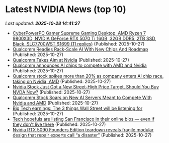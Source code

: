 # Latest NVIDIA News (top 10)
_Last updated: **2025-10-28 14:41:27**_

- [CyberPowerPC Gamer Supreme Gaming Desktop, AMD Ryzen 7 9800X3D, NVIDIA GeForce RTX 5070 Ti 16GB, 32GB DDR5, 2TB SSD, Black, SLC7700WST $1699 (11 replies)](https://slickdeals.net/f/18737548-cyberpowerpc-gamer-supreme-gaming-desktop-amd-ryzen-7-9800x3d-nvidia-geforce-rtx-5070-ti-16gb-32gb-ddr5-2tb-ssd-black-slc7700wst-1699) (Published: 2025-10-27)
- [Qualcomm Readies Rack-Scale AI With New Chips And Roadmap](https://www.forbes.com/sites/karlfreund/2025/10/27/qualcomm-readies-rack-scale-ai-with-new-chips-and-roadmap/) (Published: 2025-10-27)
- [Qualcomm Takes Aim at Nvidia](https://finance.yahoo.com/video/qualcomm-takes-aim-nvidia-143458845.html) (Published: 2025-10-27)
- [Qualcomm announces AI chips to compete with AMD and Nvidia](https://slashdot.org/submission/17341784/qualcomm-announces-ai-chips-to-compete-with-amd-and-nvidia) (Published: 2025-10-27)
- [Qualcomm stock spikes more than 20% as company enters AI chip race, taking on Nvidia, AMD](https://biztoc.com/x/f0c792226720a21f) (Published: 2025-10-27)
- [Nvidia Stock Just Got a New Street-High Price Target. Should You Buy NVDA Now?](https://biztoc.com/x/bb7da36a1809949d) (Published: 2025-10-27)
- [Qualcomm Stock Soars on New AI Servers Meant to Compete With Nvidia and AMD](https://biztoc.com/x/a18357e59ce04d47) (Published: 2025-10-27)
- [Big Tech earnings: The 3 things Wall Street will be listening for](https://finance.yahoo.com/video/big-tech-earnings-3-things-143000573.html) (Published: 2025-10-27)
- [Tech hopefuls are listing San Francisco in their online bios — even if they don't live there](https://www.businessinsider.com/tech-hopefuls-list-san-francisco-online-bios-live-elsewhere-2025-10) (Published: 2025-10-27)
- [Nvidia RTX 5090 Founders Edition teardown reveals fragile modular design that repair experts call “a disaster”](https://www.notebookcheck.net/Nvidia-RTX-5090-Founders-Edition-teardown-reveals-fragile-modular-design-that-repair-experts-call-a-disaster.1147864.0.html) (Published: 2025-10-27)
